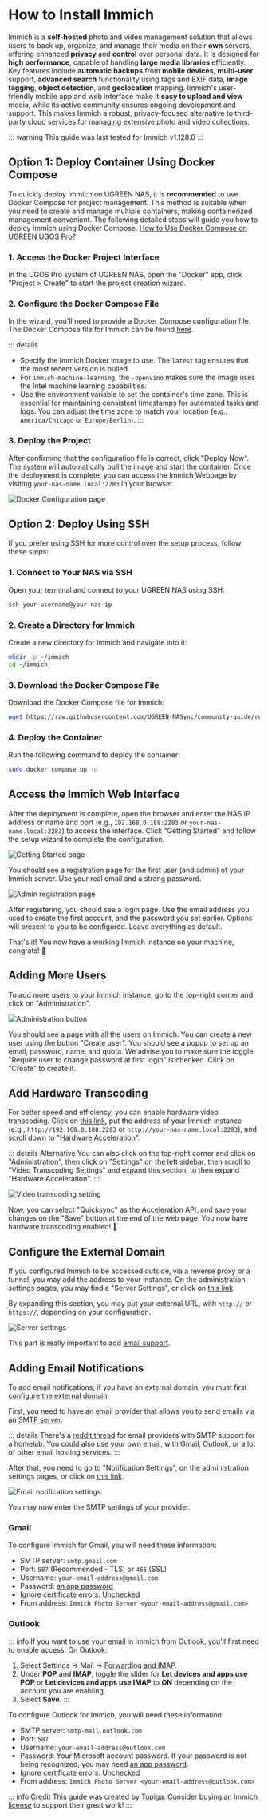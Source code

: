 # How to Install Immich

Immich is a **self-hosted** photo and video management solution that allows users to back up, organize, and manage their media on their **own** servers, offering enhanced **privacy** and **control** over personal data. It is designed for **high performance**, capable of handling **large media libraries** efficiently. Key features include **automatic backups** from **mobile devices**, **multi-user** support, **advanced search** functionality using tags and EXIF data, **image tagging**, **object detection**, and **geolocation** mapping. Immich's user-friendly mobile app and web interface make it **easy to upload and view** media, while its active community ensures ongoing development and support. This makes Immich a robust, privacy-focused alternative to third-party cloud services for managing extensive photo and video collections.

::: warning
This guide was last tested for Immich v1.128.0
:::

## Option 1: Deploy Container Using Docker Compose

To quickly deploy Immich on UGREEN NAS, it is **recommended** to use Docker Compose for project management. This method is suitable when you need to create and manage multiple containers, making containerized management convenient. The following detailed steps will guide you how to deploy Immich using Docker Compose. [How to Use Docker Compose on UGREEN UGOS Pro?](https://support.ugnas.com/knowledgecenter/#/detail/eyJpZCI6MzMyLCJ0eXBlIjoidGFnMDAxIiwicGF0aENvZGUiOiJwcm8wMDIsOWpvcDV3LGUyZVNueiIsImxhbmd1YWdlIjoiZW4tVVMiLCJjbGllbnRUeXBlIjoiUEMiLCJhcnRpY2xlVmVyc2lvbiI6IiJ9)

### 1. Access the Docker Project Interface

In the UGOS Pro system of UGREEN NAS, open the "Docker" app, click "Project > Create" to start the project creation wizard.

### 2. Configure the Docker Compose File

In the wizard, you'll need to provide a Docker Compose configuration file. The Docker Compose file for Immich can be found [here](https://raw.githubusercontent.com/UGREEN-NASync/community-guide/refs/heads/main/docs/ugos/install/immich/compose.yaml).

::: details
- Specify the Immich Docker image to use. The `latest` tag ensures that the most recent version is pulled.
- For `immich-machine-learning`, the `-openvino` makes sure the image uses the Intel machine learning capabilities.
- Use the environment variable to set the container's time zone. This is essential for maintaining consistent timestamps for automated tasks and logs. You can adjust the time zone to match your location (e.g., `America/Chicago` or `Europe/Berlin`).
:::

### 3. Deploy the Project

After confirming that the configuration file is correct, click "Deploy Now". The system will automatically pull the image and start the container. Once the deployment is complete, you can access the Immich Webpage by visiting `your-nas-name.local:2283` in your browser.

![Docker Configuration page](./config-docker.png)

## Option 2: Deploy Using SSH

If you prefer using SSH for more control over the setup process, follow these steps:

### 1. Connect to Your NAS via SSH

Open your terminal and connect to your UGREEN NAS using SSH:

```sh
ssh your-username@your-nas-ip
```

### 2. Create a Directory for Immich

Create a new directory for Immich and navigate into it:

```sh
mkdir -p ~/immich
cd ~/immich
```

### 3. Download the Docker Compose File

Download the Docker Compose file for Immich:

```sh
wget https://raw.githubusercontent.com/UGREEN-NASync/community-guide/refs/heads/main/docs/ugos/install/immich/compose.yaml
```

### 4. Deploy the Container

Run the following command to deploy the container:

```sh
sudo docker compose up -d
```

## Access the Immich Web Interface

After the deployment is complete, open the browser and enter the NAS IP address or name and port (e.g., `192.168.0.188:2283` or `your-nas-name.local:2283`) to access the interface. Click “Getting Started” and follow the setup wizard to complete the configuration.

![Getting Started page](./getting-started.png)

You should see a registration page for the first user (and admin) of your Immich server. Use your real email and a strong password.

![Admin registration page](./admin-registration.png)

After registering, you should see a login page. Use the email address you used to create the first account, and the password you set earlier. Options will present to you to be configured. Leave everything as default.

That's it! You now have a working Immich instance on your machine, congrats! :tada:

## Adding More Users

To add more users to your Immich instance, go to the top-right corner and click on "Administration".

![Administration button](./administration-button.png)

You should see a page with all the users on Immich. You can create a new user using the button "Create user". You should see a popup to set up an email, password, name, and quota. We advise you to make sure the toggle "Require user to change password at first login" is checked. Click on "Create" to create it.

## Add Hardware Transcoding

For better speed and efficiency, you can enable hardware video transcoding. Click on [this link](https://my.immich.app/admin/system-settings?isOpen=video-transcoding+hardware-acceleration), put the address of your Immich instance (e.g., `http://192.168.0.188:2283` or `http://your-nas-name.local:2283`), and scroll down to "Hardware Acceleration".

::: details Alternative
You can also click on the top-right corner and click on "Administration", then click on "Settings" on the left sidebar, then scroll to "Video Transcoding Settings" and expand this section, to then expand "Hardware Acceleration".
:::

![Video transcoding setting](./video-transcoding.png)

Now, you can select "Quicksync" as the Acceleration API, and save your changes on the "Save" button at the end of the web page. You now have hardware transcoding enabled! :tada:

## Configure the External Domain

If you configured Immich to be accessed outside, via a reverse proxy or a tunnel, you may add the address to your instance. On the administration settings pages, you may find a "Server Settings", or click on [this link](https://my.immich.app/admin/system-settings?isOpen=server).

By expanding this section, you may put your external URL, with `http://` or `https://`, depending on your configuration.

![Server settings](./server-settings.png)

This part is really important to add [email support](#adding-email-notifications).

## Adding Email Notifications

To add email notifications, if you have an external domain, you must first [configure the external domain](#configure-the-external-domain).

First, you need to have an email provider that allows you to send emails via an [SMTP server](https://aws.amazon.com/what-is/smtp/).

::: details
There's a [reddit thread](https://www.reddit.com/r/homelab/comments/1hre8nn/which_email_provider_has_simple_smtp_support/) for email providers with SMTP support for a homelab. You could also use your own email, with Gmail, Outlook, or a lot of other email hosting services.
:::

After that, you need to go to "Notification Settings", on the administration settings pages, or click on [this link](https://my.immich.app/admin/system-settings?isOpen=notifications+email).

![Email notification settings](./email-settings.png)

You may now enter the SMTP settings of your provider.

### Gmail

To configure Immich for Gmail, you will need these information:
- SMTP server: `smtp.gmail.com`
- Port: `587` (Recommended - TLS) or `465` (SSL)
- Username: `your-email-address@gmail.com`
- Password: [an app password](https://support.google.com/mail/answer/185833)
- Ignore certificate errors: Unchecked
- From address: `Immich Photo Server <your-email-address@gmail.com>`

### Outlook

::: info
If you want to use your email in Immich from Outlook, you'll first need to enable access. On Outlook:
1. Select Settings -> Mail -> [Forwarding and IMAP](https://go.microsoft.com/fwlink/?linkid=875424).
2. Under **POP** and **IMAP**, toggle the slider for **Let devices and apps use POP** or **Let devices and apps use IMAP** to **ON** depending on the account you are enabling.
3. Select **Save**.
:::

To configure Outlook for Immich, you will need these information:
- SMTP server: `smtp-mail.outlook.com`
- Port: `587`
- Username: `your-email-address@outlook.com`
- Password: Your Microsoft account password. If your password is not being recognized, you may need [an app password](https://support.microsoft.com/en-us/account-billing/how-to-get-and-use-app-passwords-5896ed9b-4263-e681-128a-a6f2979a7944).
- Ignore certificate errors: Unchecked
- From address: `Immich Photo Server <your-email-address@outlook.com>`

::: info Credit
This guide was created by [Topiga](https://github.com/topiga/). Consider buying an [Immich license](https://immich.app/blog/2024/immich-licensing/) to support their great work!
:::